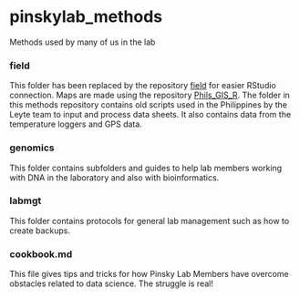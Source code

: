 # pinskylab_methods
Methods used by many of us in the lab

### field  

This folder has been replaced by the repository [field](https://github.com/pinskylab/field) for easier RStudio connection.  Maps are made using the repository [Phils_GIS_R](https://github.com/pinskylab/Phils_GIS_R).  The folder in this methods repository contains old scripts used in the Philippines by the Leyte team to input and process data sheets.  It also contains data from the temperature loggers and GPS data.

### genomics  

This folder contains subfolders and guides to help lab members working with DNA in the laboratory and also with bioinformatics.

### labmgt  

This folder contains protocols for general lab management such as how to create backups.

### cookbook.md

This file gives tips and tricks for how Pinsky Lab Members have overcome obstacles related to data science.  The struggle is real!
